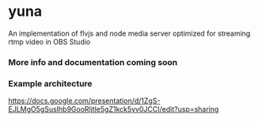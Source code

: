 # yuna
An implementation of flvjs and node media server optimized for streaming rtmp video in OBS Studio

### More info and documentation coming soon

### Example architecture
https://docs.google.com/presentation/d/1ZgS-EJLMgO5gSusIhb9GooRljtle5gZ1kck5yv0JCCI/edit?usp=sharing
